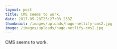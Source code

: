 ```yaml
---
layout: post
title: CMS seems to work.
date: 2017-05-28T23:27:03.233Z
thumbnail: /images/uploads/hugo-netlify-cms2.jpg
image: /images/uploads/hugo-netlify-cms2.jpg
---
```

CMS seems to work.
